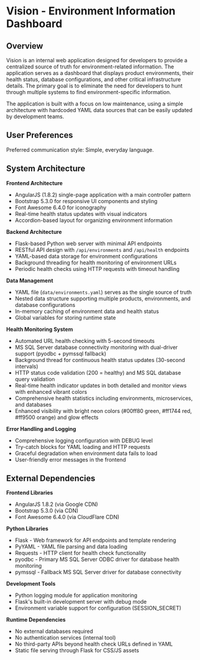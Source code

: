 # Vision - Environment Information Dashboard

## Overview

Vision is an internal web application designed for developers to provide a centralized source of truth for environment-related information. The application serves as a dashboard that displays product environments, their health status, database configurations, and other critical infrastructure details. The primary goal is to eliminate the need for developers to hunt through multiple systems to find environment-specific information.

The application is built with a focus on low maintenance, using a simple architecture with hardcoded YAML data sources that can be easily updated by development teams.

## User Preferences

Preferred communication style: Simple, everyday language.

## System Architecture

**Frontend Architecture**
- AngularJS (1.8.2) single-page application with a main controller pattern
- Bootstrap 5.3.0 for responsive UI components and styling
- Font Awesome 6.4.0 for iconography
- Real-time health status updates with visual indicators
- Accordion-based layout for organizing environment information

**Backend Architecture**
- Flask-based Python web server with minimal API endpoints
- RESTful API design with `/api/environments` and `/api/health` endpoints
- YAML-based data storage for environment configurations
- Background threading for health monitoring of environment URLs
- Periodic health checks using HTTP requests with timeout handling

**Data Management**
- YAML file (`data/environments.yaml`) serves as the single source of truth
- Nested data structure supporting multiple products, environments, and database configurations
- In-memory caching of environment data and health status
- Global variables for storing runtime state

**Health Monitoring System**
- Automated URL health checking with 5-second timeouts
- MS SQL Server database connectivity monitoring with dual-driver support (pyodbc + pymssql fallback)
- Background thread for continuous health status updates (30-second intervals)
- HTTP status code validation (200 = healthy) and MS SQL database query validation
- Real-time health indicator updates in both detailed and monitor views with enhanced vibrant colors
- Comprehensive health statistics including environments, microservices, and databases
- Enhanced visibility with bright neon colors (#00ff80 green, #ff1744 red, #ff9500 orange) and glow effects

**Error Handling and Logging**
- Comprehensive logging configuration with DEBUG level
- Try-catch blocks for YAML loading and HTTP requests
- Graceful degradation when environment data fails to load
- User-friendly error messages in the frontend

## External Dependencies

**Frontend Libraries**
- AngularJS 1.8.2 (via Google CDN)
- Bootstrap 5.3.0 (via CDN)
- Font Awesome 6.4.0 (via CloudFlare CDN)

**Python Libraries**
- Flask - Web framework for API endpoints and template rendering
- PyYAML - YAML file parsing and data loading
- Requests - HTTP client for health check functionality
- pyodbc - Primary MS SQL Server ODBC driver for database health monitoring
- pymssql - Fallback MS SQL Server driver for database connectivity

**Development Tools**
- Python logging module for application monitoring
- Flask's built-in development server with debug mode
- Environment variable support for configuration (SESSION_SECRET)

**Runtime Dependencies**
- No external databases required
- No authentication services (internal tool)
- No third-party APIs beyond health check URLs defined in YAML
- Static file serving through Flask for CSS/JS assets